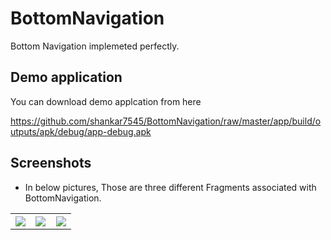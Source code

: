# BottomNavigation

Bottom Navigation implemeted perfectly.


## Demo application

You can download demo applcation from here

https://github.com/shankar7545/BottomNavigation/raw/master/app/build/outputs/apk/debug/app-debug.apk

## Screenshots
* In below pictures, Those are three different Fragments associated with BottomNavigation.
<table width="100%">
	<tr>
	  <th width="33%"><img src="https://github.com/shankar7545/BottomNavigation/raw/master/Screenshots/games.png"></th>
	  <th width="33%"><img src="https://github.com/shankar7545/BottomNavigation/raw/master/Screenshots/home.png"></th>
	  <th width="33%"><img src="https://github.com/shankar7545/BottomNavigation/raw/master/Screenshots/profile.png"></th>
	</tr>
</table>

